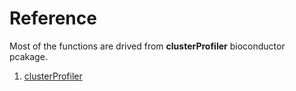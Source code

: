 # Reference
Most of the functions are drived from **clusterProfiler** bioconductor pcakage.

1. [clusterProfiler](https://bioconductor.org/packages/release/bioc/html/clusterProfiler.html)